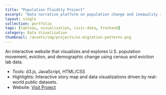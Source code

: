 ```yaml
---
title: "Population Fluidity Project"
excerpt: "Data narrative platform on population change and inequality in the U.S."
layout: single
collection: portfolio
tags: [tableau,	visualization, civic-data, frontend]
category: Data Visualization
thumbnail: /assets/img/projects/us-migration-patterns.png
---
```


An interactive website that visualizes and explores U.S. population movement, eviction, and demographic change using census and eviction lab data.

- Tools: d3.js, JavaScript, HTML/CSS
- Highlights: Interactive story map and data visualizations driven by real-world public datasets.
- Website: [Visit Project](https://groups.ischool.berkeley.edu/Population-Fluidity/)

